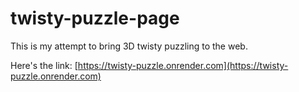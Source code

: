 # twisty-puzzle-page

This is my attempt to bring 3D twisty puzzling to the web.

Here's the link: [https://twisty-puzzle.onrender.com](https://twisty-puzzle.onrender.com)